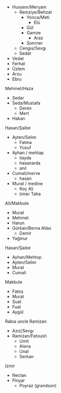 - Husseın/Meryam
  - Remziye/Behzat
    - Yonca/Meti
      - Elü 
    - Gül
    - Gamze 
      - Araz
    - Sonrner
  - Cengıs/Sevgı
  - Sedat
- Vedat
- Ferhat
- Üzlem
- Arzu
- Ebru

Mehmet/Haza
- Sedar
- Seda/Mustafa
  - Deren
  - Mert
- Hakan

Hasan/Şaibe
- Ayten/Selim
  - Fatma
  - Yusuf
- Ayhan / mehtap
   - ilayda
   - hasanarda
   - anıl
- Cumali/merve
    - hasan 
- Murat / medine 
  - Koç Ali
  - ömer Taha

Ali/Makbule
- Murat 
- Mehmet
- Harun
- Gürkan/Berna Atlas 
  - Demir
- Yağmur 

Hasan/Şaıbe
- Ayhan/Mehtop
- Ayten/Selim
- Murat
- Cumali

Makbule
- Fatoş
- Murat
- Suat
- Fuat
- Aygül

Rabıa uncle Ramizan
- Azız/Sevgı
- Ramizan/Fatoush
  - Umit 
  - Alena
  - Unal
  - Serkan

Izmir
- Neclan
- Pinyar
  - Poyraz (grandson)




